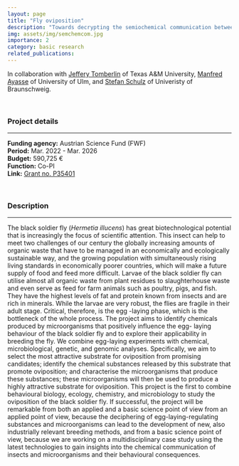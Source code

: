 ```yaml
---
layout: page
title: "Fly oviposition"
description: "Towards decrypting the semiochemical communication between microbes and black soldier flies involved in oviposition"
img: assets/img/semchemcom.jpg
importance: 2
category: basic research
related_publications: 
---
```


In collaboration with [Jeffery Tomberlin](https://entomology.tamu.edu/people/tomberlin-jeff/) of Texas A&M University, [Manfred Ayasse](https://www.uni-ulm.de/nawi/evolutionary-ecology-and-conservation-genomics/prof-dr-manfred-ayasse/) of University of Ulm, and [Stefan Schulz](http://www.oc.tu-bs.de/schulz/html/sschulz.html) of Univeristy of Braunschweig.

<br>

### **Project details**

***
**Funding agency:** Austrian Science Fund (FWF)  
**Period:** Mar. 2022 - Mar. 2026  
**Budget:**  590,725 €  
**Function:** Co-PI  
**Link:** [Grant no. P35401](https://www.fwf.ac.at/en/research-radar/10.55776/P35401)

<br>

### **Description**

***
The black soldier fly (*Hermetia illucens*) has great biotechnological potential that is increasingly the focus of scientific attention. This insect can help to meet two challenges of our century the globally increasing amounts of organic waste that have to be managed in an economically and ecologically sustainable way, and the growing population with simultaneously rising living standards in economically poorer countries, which will make a future supply of food and feed more difficult. Larvae of the black soldier fly can utilise almost all organic waste from plant residues to slaughterhouse waste and even serve as feed for farm animals such as poultry, pigs, and fish. They have the highest levels of fat and protein known from insects and are rich in minerals. While the larvae are very robust, the flies are fragile in their adult stage. Critical, therefore, is the egg -laying phase, which is the bottleneck of the whole process. The project aims to identify chemicals produced by microorganisms that positively influence the egg- laying behaviour of the black soldier fly and to explore their applicability in breeding the fly. We combine egg-laying experiments with chemical, microbiological, genetic, and genomic analyses. Specifically, we aim to select the most attractive substrate for oviposition from promising candidates; identify the chemical substances released by this substrate that promote oviposition; and characterise the microorganisms that produce these substances; these microorganisms will then be used to produce a highly attractive substrate for oviposition. This project is the first to combine behavioural biology, ecology, chemistry, and microbiology to study the oviposition of the black soldier fly. If successful, the project will be remarkable from both an applied and a basic science point of view from an applied point of view, because the deciphering of egg-laying-regulating substances and microorganisms can lead to the development of new, also industrially relevant breeding methods, and from a basic science point of view, because we are working on a multidisciplinary case study using the latest technologies to gain insights into the chemical communication of insects and microorganisms and their behavioural consequences.
